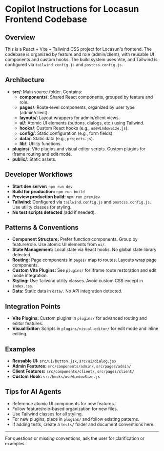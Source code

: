 # Copilot Instructions for Locasun Frontend Codebase

## Overview
This is a React + Vite + Tailwind CSS project for Locasun's frontend. The codebase is organized by feature and role (admin/client), with reusable UI components and custom hooks. The build system uses Vite, and Tailwind is configured via `tailwind.config.js` and `postcss.config.js`.

## Architecture
- **src/**: Main source folder. Contains:
  - **components/**: Shared React components, grouped by feature and role.
  - **pages/**: Route-level components, organized by user type (admin/client).
  - **layouts/**: Layout wrappers for admin/client views.
  - **ui/**: Atomic UI elements (buttons, dialogs, etc.) using Tailwind.
  - **hooks/**: Custom React hooks (e.g., `useWindowSize.js`).
  - **config/**: Static configuration (e.g., form fields).
  - **data/**: Static data (e.g., `projects.js`).
  - **lib/**: Utility functions.
- **plugins/**: Vite plugins and visual editor scripts. Custom plugins for iframe routing and edit mode.
- **public/**: Static assets.

## Developer Workflows
- **Start dev server:** `npm run dev`
- **Build for production:** `npm run build`
- **Preview production build:** `npm run preview`
- **Tailwind:** Configured via `tailwind.config.js` and `postcss.config.js`. Use utility classes for styling.
- **No test scripts detected** (add if needed).

## Patterns & Conventions
- **Component Structure:** Prefer function components. Group by feature/role. Use atomic UI elements from `ui/`.
- **State Management:** Local state via React hooks. No global state library detected.
- **Routing:** Page components in `pages/` map to routes. Layouts wrap page components.
- **Custom Vite Plugins:** See `plugins/` for iframe route restoration and edit mode integration.
- **Styling:** Use Tailwind utility classes. Avoid custom CSS except in `index.css`.
- **Data:** Static data in `data/`. No API integration detected.

## Integration Points
- **Vite Plugins:** Custom plugins in `plugins/` for advanced routing and editor features.
- **Visual Editor:** Scripts in `plugins/visual-editor/` for edit mode and inline editing.

## Examples
- **Reusable UI:** `src/ui/button.jsx`, `src/ui/dialog.jsx`
- **Admin Features:** `src/components/admin/`, `src/pages/admin/`
- **Client Features:** `src/components/client/`, `src/pages/client/`
- **Custom Hook:** `src/hooks/useWindowSize.js`

## Tips for AI Agents
- Reference atomic UI components for new features.
- Follow feature/role-based organization for new files.
- Use Tailwind classes for all styling.
- For new plugins, place in `plugins/` and follow existing patterns.
- If adding tests, create a `tests/` folder and document conventions here.

---
For questions or missing conventions, ask the user for clarification or examples.
